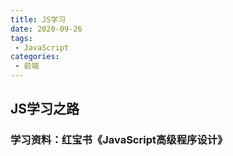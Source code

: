 ```yaml
---
title: JS学习
date: 2020-09-26
tags:
 - JavaScript
categories: 
 - 前端
---
```


## JS学习之路

### 学习资料：红宝书《JavaScript高级程序设计》
